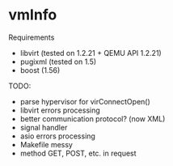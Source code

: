 # vmInfo

Requirements
  - libvirt (tested on 1.2.21 + QEMU API 1.2.21)
  - pugixml (tested on 1.5)
  - boost (1.56)

TODO:
  * parse hypervisor for virConnectOpen()
  * libvirt errors processing
  * better communication protocol? (now XML)
  * signal handler
  * asio errors processing
  * Makefile messy
  * method GET, POST, etc. in request